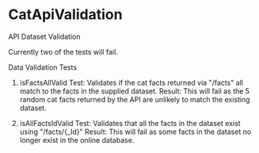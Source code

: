 # CatApiValidation
API Dataset Validation

Currently two of the tests will fail.

Data Validation Tests

1. isFactsAllValid
  Test: Validates if the cat facts returned via "/facts" all match to the facts in the supplied dataset.
  Result: This will fail as the 5 random cat facts returned by the API are unlikely to match the existing dataset.

2. isAllFactsIdValid
  Test: Validates that all the facts in the dataset exist using "/facts/{_Id}"
  Result: This will fail as some facts in the dataset no longer exist in the online database.
  
 
